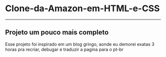 # Clone-da-Amazon-em-HTML-e-CSS
--- 
## Projeto um pouco mais completo
Esse projeto foi inspirado em um blog gringo, aonde eu demorei exatas 3 horas pra recriar, debugar e traduzir a pagina para o pt-br
